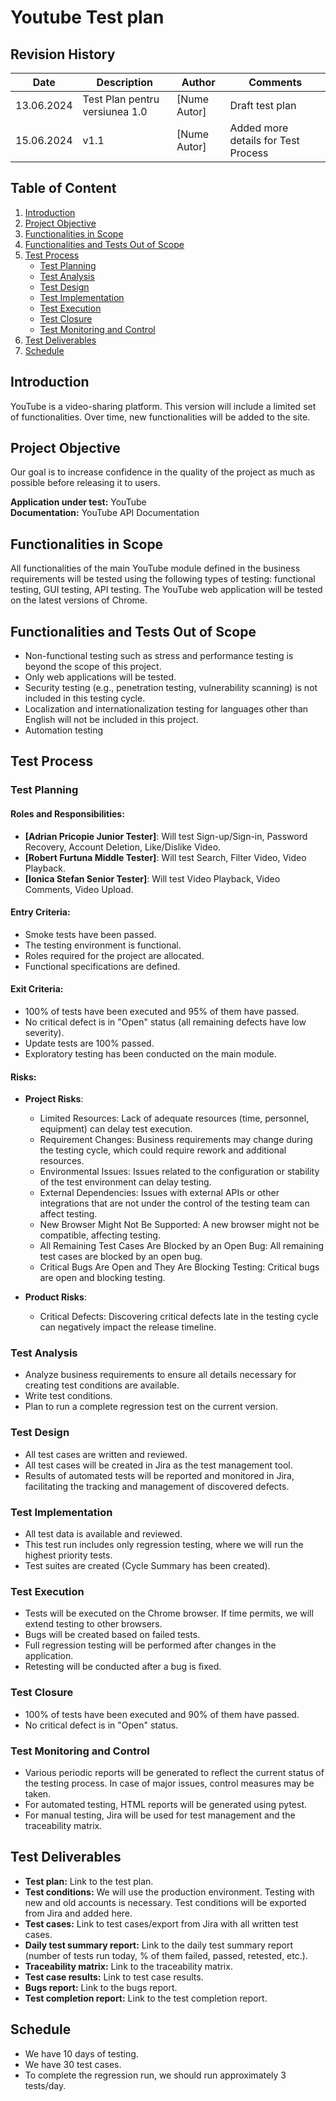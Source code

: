 # Youtube Test plan

## Revision History

| Date       | Description                        | Author      | Comments                      |
|------------|------------------------------------|-------------|-------------------------------|
| 13.06.2024 | Test Plan pentru versiunea 1.0     | [Nume Autor]| Draft test plan               |
| 15.06.2024 | v1.1                               | [Nume Autor]| Added more details for Test Process |

## Table of Content
1. [Introduction](#introduction)
2. [Project Objective](#project-objective)
3. [Functionalities in Scope](#functionalities-in-scope)
4. [Functionalities and Tests Out of Scope](#functionalities-and-tests-out-of-scope)
5. [Test Process](#test-process)
    - [Test Planning](#test-planning)
    - [Test Analysis](#test-analysis)
    - [Test Design](#test-design)
    - [Test Implementation](#test-implementation)
    - [Test Execution](#test-execution)
    - [Test Closure](#test-closure)
    - [Test Monitoring and Control](#test-monitoring-and-control)
6. [Test Deliverables](#test-deliverables)
7. [Schedule](#schedule)

## Introduction

YouTube is a video-sharing platform. This version will include a limited set of functionalities. Over time, new functionalities will be added to the site.

## Project Objective

Our goal is to increase confidence in the quality of the project as much as possible before releasing it to users.

**Application under test:** YouTube  
**Documentation:** YouTube API Documentation

## Functionalities in Scope

All functionalities of the main YouTube module defined in the business requirements will be tested using the following types of testing: functional testing, GUI testing, API testing. The YouTube web application will be tested on the latest versions of Chrome.

## Functionalities and Tests Out of Scope

- Non-functional testing such as stress and performance testing is beyond the scope of this project.
- Only web applications will be tested.
- Security testing (e.g., penetration testing, vulnerability scanning) is not included in this testing cycle.
- Localization and internationalization testing for languages other than English will not be included in this project.
- Automation testing

## Test Process

### Test Planning

#### Roles and Responsibilities:
- **[Adrian Pricopie Junior Tester]**: Will test Sign-up/Sign-in, Password Recovery, Account Deletion, Like/Dislike Video.
- **[Robert Furtuna Middle Tester]**: Will test Search, Filter Video, Video Playback.
- **[Ionica Stefan Senior Tester]**: Will test Video Playback, Video Comments, Video Upload.

#### Entry Criteria:
- Smoke tests have been passed.
- The testing environment is functional.
- Roles required for the project are allocated.
- Functional specifications are defined.

#### Exit Criteria:
- 100% of tests have been executed and 95% of them have passed.
- No critical defect is in "Open" status (all remaining defects have low severity).
- Update tests are 100% passed.
- Exploratory testing has been conducted on the main module.

#### Risks:
- **Project Risks**:
  - Limited Resources: Lack of adequate resources (time, personnel, equipment) can delay test execution.
  - Requirement Changes: Business requirements may change during the testing cycle, which could require rework and additional resources.
  - Environmental Issues: Issues related to the configuration or stability of the test environment can delay testing.
  - External Dependencies: Issues with external APIs or other integrations that are not under the control of the testing team can affect testing.
  - New Browser Might Not Be Supported: A new browser might not be compatible, affecting testing.
  - All Remaining Test Cases Are Blocked by an Open Bug: All remaining test cases are blocked by an open bug.
  - Critical Bugs Are Open and They Are Blocking Testing: Critical bugs are open and blocking testing.

- **Product Risks**:
  - Critical Defects: Discovering critical defects late in the testing cycle can negatively impact the release timeline.

### Test Analysis

- Analyze business requirements to ensure all details necessary for creating test conditions are available.
- Write test conditions.
- Plan to run a complete regression test on the current version.

### Test Design

- All test cases are written and reviewed.
- All test cases will be created in Jira as the test management tool.
- Results of automated tests will be reported and monitored in Jira, facilitating the tracking and management of discovered defects.

### Test Implementation

- All test data is available and reviewed.
- This test run includes only regression testing, where we will run the highest priority tests.
- Test suites are created (Cycle Summary has been created).

### Test Execution

- Tests will be executed on the Chrome browser. If time permits, we will extend testing to other browsers.
- Bugs will be created based on failed tests.
- Full regression testing will be performed after changes in the application.
- Retesting will be conducted after a bug is fixed.

### Test Closure

- 100% of tests have been executed and 90% of them have passed.
- No critical defect is in "Open" status.

### Test Monitoring and Control

- Various periodic reports will be generated to reflect the current status of the testing process. In case of major issues, control measures may be taken.
- For automated testing, HTML reports will be generated using pytest.
- For manual testing, Jira will be used for test management and the traceability matrix.

## Test Deliverables

- **Test plan:** Link to the test plan.
- **Test conditions:** We will use the production environment. Testing with new and old accounts is necessary. Test conditions will be exported from Jira and added here.
- **Test cases:** Link to test cases/export from Jira with all written test cases.
- **Daily test summary report:** Link to the daily test summary report (number of tests run today, % of them failed, passed, retested, etc.).
- **Traceability matrix:** Link to the traceability matrix.
- **Test case results:** Link to test case results.
- **Bugs report:** Link to the bugs report.
- **Test completion report:** Link to the test completion report.

## Schedule

- We have 10 days of testing.
- We have 30 test cases.
- To complete the regression run, we should run approximately 3 tests/day.
